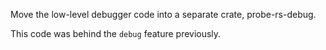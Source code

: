 Move the low-level debugger code into a separate crate, probe-rs-debug.

This code was behind the `debug` feature previously.
